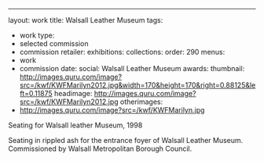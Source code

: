 ---
layout: work
title: Walsall Leather Museum
tags:
  - work
type:
  - selected commission
  - commission
retailer:
exhibitions:
collections:
order: 290
menus:
  - work
  - commission
date:
social: Walsall Leather Museum
awards:
thumbnail: http://images.quru.com/image?src=/kwf/KWFMarilyn2012.jpg&width=170&height=170&right=0.88125&left=0.11875
headimage: http://images.quru.com/image?src=/kwf/KWFMarilyn2012.jpg
otherimages:
  - http://images.quru.com/image?src=/kwf/KWFMarilyn.jpg


Seating for Walsall leather Museum, 1998

Seating in rippled ash for the entrance foyer of Walsall Leather Museum. Commissioned by Walsall Metropolitan Borough Council.

